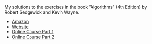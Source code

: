 My solutions to the exercises in the book "Algorithms" (4th Edition) by Robert Sedgewick and Kevin Wayne.

- [Amazon](https://www.amazon.com/Algorithms-4th-Robert-Sedgewick/dp/032157351X)
- [Website](https://algs4.cs.princeton.edu/home/)
- [Online Course Part 1](https://www.coursera.org/learn/algorithms-part1)
- [Online Course Part 2](https://www.coursera.org/learn/algorithms-part2)